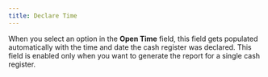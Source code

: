 ```yaml
---
title: Declare Time
---
```



When you select an option in the **Open 
 Time** field, this field gets populated automatically with the time  and date the cash register was declared. This field is enabled only when  you want to generate the report for a single cash register.
